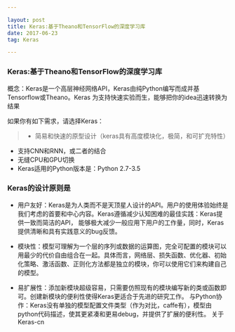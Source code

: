 ```yaml
---

layout: post
title: Keras:基于Theano和TensorFlow的深度学习库
date: 2017-06-23
tag: Keras

---
```


### Keras:基于Theano和TensorFlow的深度学习库
 
概念：Keras是一个高层神经网络API，Keras由纯Python编写而成并基Tensorflow或Theano。Keras 为支持快速实验而生，能够把你的idea迅速转换为结果

如果你有如下需求，请选择Keras：

> - 简易和快速的原型设计（keras具有高度模块化，极简，和可扩充特性）
- 支持CNN和RNN，或二者的结合
- 无缝CPU和GPU切换
- Keras适用的Python版本是：Python 2.7-3.5

### Keras的设计原则是

- 用户友好：Keras是为人类而不是天顶星人设计的API。用户的使用体验始终是我们考虑的首要和中心内容。Keras遵循减少认知困难的最佳实践：Keras提供一致而简洁的API， 能够极大减少一般应用下用户的工作量，同时，Keras提供清晰和具有实践意义的bug反馈。


- 模块性：模型可理解为一个层的序列或数据的运算图，完全可配置的模块可以用最少的代价自由组合在一起。具体而言，网络层、损失函数、优化器、初始化策略、激活函数、正则化方法都是独立的模块，你可以使用它们来构建自己的模型。

- 易扩展性：添加新模块超级容易，只需要仿照现有的模块编写新的类或函数即可。创建新模块的便利性使得Keras更适合于先进的研究工作。
与Python协作：Keras没有单独的模型配置文件类型（作为对比，caffe有），模型由python代码描述，使其更紧凑和更易debug，并提供了扩展的便利性。
关于Keras-cn
  
  

